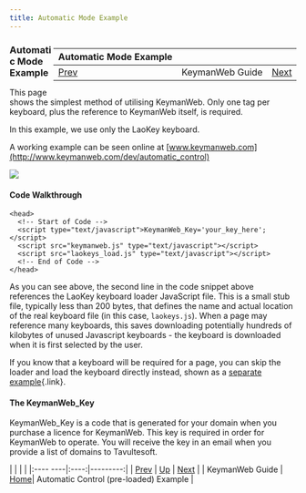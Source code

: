 ```yaml
---
title: Automatic Mode Example
---
```


<div markdown="1" style="float: right">

| Automatic Mode Example        |   |              |
|:----------------|:---------------:|----------------------:|
| [Prev](./index_guide_kmw) | KeymanWeb Guide | [Next](./guide_kmw_automatic_control_loaded) |

</div>

### Automatic Mode Example

This page shows the simplest method of utilising KeymanWeb. Only one tag
per keyboard, plus the reference to KeymanWeb itself, is required.

In this example, we use only the LaoKey keyboard.

A working example can be seen online at
[www.keymanweb.com](http://www.keymanweb.com/dev/automatic_control)

![](/cdn/dev/img/developer/90/kmw_automatic_control.png)

#### Code Walkthrough

``` programlisting
<head>
  <!-- Start of Code -->
  <script type="text/javascript">KeymanWeb_Key='your_key_here';</script>
  <script src="keymanweb.js" type="text/javascript"></script>
  <script src="laokeys_load.js" type="text/javascript"></script>
  <!-- End of Code -->
</head>
```

As you can see above, the second line in the code snippet above
references the LaoKey keyboard loader JavaScript file. This is a small
stub file, typically less than 200 bytes, that defines the name and
actual location of the real keyboard file (in this case, `laokeys.js`).
When a page may reference many keyboards, this saves downloading
potentially hundreds of kilobytes of unused Javascript keyboards - the
keyboard is downloaded when it is first selected by the user.

If you know that a keyboard will be required for a page, you can skip
the loader and load the keyboard directly instead, shown as a [separate
example](../guide/guide_kmw_automatic_control_loaded){.link}.

#### The KeymanWeb_Key

KeymanWeb_Key is a code that is generated for your domain when you
purchase a licence for KeymanWeb. This key is required in order for
KeymanWeb to operate. You will receive the key in an email when you
provide a list of domains to Tavultesoft.

|                |      |          |
|:----       ----|:----:|---------:|
| [Prev](./index_guide_kmw) | [Up](./index_guide_kmw) | [Next](./guide_kmw_automatic_control_loaded) |
| KeymanWeb Guide | [Home](../index)| Automatic Control (pre-loaded) Example |